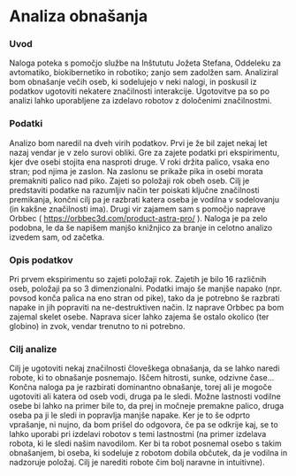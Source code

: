 Analiza obnašanja
=================
### Uvod
Naloga poteka s pomočjo službe na Inštututu Jožeta Stefana, Oddeleku za avtomatiko, biokibernetiko in robotiko; zanjo sem zadolžen sam.
Analiziral bom obnašanje večih oseb, ki sodelujejo v neki nalogi, in poskusil iz podatkov ugotoviti nekatere značilnosti interakcije. Ugotovitve pa so po analizi lahko uporabljene za izdelavo robotov z določenimi značilnostmi.

### Podatki
Analizo bom naredil na dveh virih podatkov.
Prvi je že bil zajet nekaj let nazaj vendar je v zelo surovi obliki. Gre za zajete podatki pri ekspirimentu, kjer dve osebi stojita ena nasproti druge. V roki držita palico, vsaka eno stran; pod njima je zaslon. Na zaslonu se prikaže pika in osebi morata premakniti palico nad piko. Zajeti so položaji rok obeh oseb. Cilj je predstaviti podatke na razumljiv način ter poiskati ključne značilnosti premikanja, končni cilj pa je razbrati katera oseba je vodilna v sodelovanju (in kakšne značilnosti ima).
Drugi vir zajamem sam s pomočjo naprave Orbbec ( https://orbbec3d.com/product-astra-pro/ ). Naloga je pa zelo podobna, le da še napišem manjšo knižnjico za branje in celotno analizo izvedem sam, od začetka.

### Opis podatkov
Pri prvem ekspirimentu so zajeti položaji rok. Zajetih je bilo 16 različnih oseb, položaji pa so 3 dimenzionalni. Podatki imajo še manjše napako (npr. povsod konča palica na eno stran od pike), tako da je potrebno še razbrati napake in jih popraviti na ne-destruktiven način.
Iz naprave Orbbec pa bom zajemal skelet osebe. Naprava sicer lahko zajema še ostalo okolico (ter globino) in zvok, vendar trenutno to ni potrebno.

### Cilj analize
Cilj je ugotoviti nekaj značilnosti človeškega obnašanja, da se lahko naredi robote, ki to obnašanje posnemajo. Iščem hitrosti, sunke, odzivne čase... Končna naloga pa je razbirati dominantno obnašanje, torej ali je mogoče ugotoviti ali katera od oseb vodi, druga pa le sledi. Možne lastnosti vodilne osebe bi lahko na primer bile to, da prej in močneje premakne palico, druga oseba pa ji le sledi in popravlja manjše napake.
Ker je to še odprto vprašanje, ni nujno, da bom prišel do odgovora, če pa se odkrije kaj, se to lahko uporabi pri izdelavi robotov s temi lastnostmi (na primer izdelava robota, ki le sledi našim navodilom. Ker bi ta robot posnemal osebo s takim obnašanjem, bi oseba, ki sodeluje z robotom dobila občutek, da je vodilna in nadzoruje položaj. Cilj je narediti robote čim bolj naravne in intuitivne).

